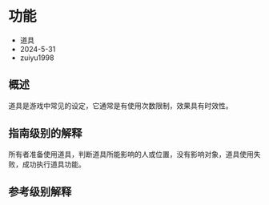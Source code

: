 # 功能

- 道具
- 2024-5-31
- zuiyu1998

## 概述

道具是游戏中常见的设定，它通常是有使用次数限制，效果具有时效性。

## 指南级别的解释

所有者准备使用道具，判断道具所能影响的人或位置，没有影响对象，道具使用失败，成功执行道具功能。

## 参考级别解释
